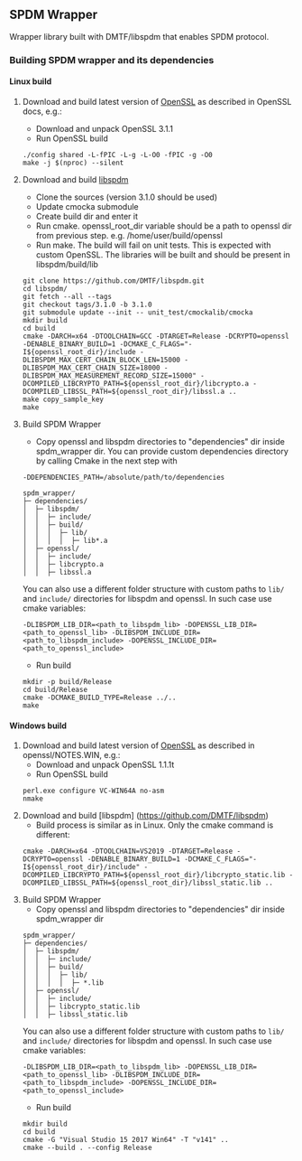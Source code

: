 ## SPDM Wrapper

Wrapper library built with DMTF/libspdm that enables SPDM protocol.

### Building SPDM wrapper and its dependencies
#### Linux build
1. Download and build latest version of [OpenSSL](https://www.openssl.org/) as described in OpenSSL docs, e.g.:
    - Download and unpack OpenSSL 3.1.1
    - Run OpenSSL build
    ```shell script
    ./config shared -L-fPIC -L-g -L-O0 -fPIC -g -O0
    make -j $(nproc) --silent
    ```
2. Download and build [libspdm](https://github.com/DMTF/libspdm)
    - Clone the sources (version 3.1.0 should be used)
    - Update cmocka submodule
    - Create build dir and enter it
    - Run cmake. openssl_root_dir variable should be a path to openssl dir from previous step. e.g. /home/user/build/openssl
    - Run make. The build will fail on unit tests. This is expected with custom OpenSSL. The libraries will be built and should be present in libspdm/build/lib
    ```shell script
    git clone https://github.com/DMTF/libspdm.git
    cd libspdm/
    git fetch --all --tags
    git checkout tags/3.1.0 -b 3.1.0
    git submodule update --init -- unit_test/cmockalib/cmocka
    mkdir build
    cd build
    cmake -DARCH=x64 -DTOOLCHAIN=GCC -DTARGET=Release -DCRYPTO=openssl -DENABLE_BINARY_BUILD=1 -DCMAKE_C_FLAGS="-I${openssl_root_dir}/include -DLIBSPDM_MAX_CERT_CHAIN_BLOCK_LEN=15000 -DLIBSPDM_MAX_CERT_CHAIN_SIZE=18000 -DLIBSPDM_MAX_MEASUREMENT_RECORD_SIZE=15000" -DCOMPILED_LIBCRYPTO_PATH=${openssl_root_dir}/libcrypto.a -DCOMPILED_LIBSSL_PATH=${openssl_root_dir}/libssl.a ..
    make copy_sample_key
    make
    ```
3. Build SPDM Wrapper
    - Copy openssl and libspdm directories to "dependencies" dir inside spdm_wrapper dir. You can provide custom dependencies directory by calling Cmake in the next step with

   `-DDEPENDENCIES_PATH=/absolute/path/to/dependencies`

    ```
    spdm_wrapper/
    ├─ dependencies/
    │  ├─ libspdm/
    │  │  ├─ include/
    │  │  ├─ build/
    │  │  │  ├─ lib/
    │  │  │  │  ├─ lib*.a
    │  ├─ openssl/
    │  │  ├─ include/
    │  │  ├─ libcrypto.a
    │  │  ├─ libssl.a
    ```
   You can also use a different folder structure with custom paths to `lib/` and `include/` directories for libspdm and openssl. In such case use cmake variables:
    ```
   -DLIBSPDM_LIB_DIR=<path_to_libspdm_lib> -DOPENSSL_LIB_DIR=<path_to_openssl_lib> -DLIBSPDM_INCLUDE_DIR=<path_to_libspdm_include> -DOPENSSL_INCLUDE_DIR=<path_to_openssl_include>
   ```
    - Run build
    ```shell script
    mkdir -p build/Release
    cd build/Release
    cmake -DCMAKE_BUILD_TYPE=Release ../..
    make
    ```
#### Windows build
1. Download and build latest version of [OpenSSL](https://www.openssl.org/) as described in openssl/NOTES.WIN, e.g.:
    - Download and unpack OpenSSL 1.1.1t
    - Run OpenSSL build
    ```shell script
    perl.exe configure VC-WIN64A no-asm
    nmake
    ```
2. Download and build [libspdm] (https://github.com/DMTF/libspdm)
    - Build process is similar as in Linux. Only the cmake command is different:
    ```shell script
    cmake -DARCH=x64 -DTOOLCHAIN=VS2019 -DTARGET=Release -DCRYPTO=openssl -DENABLE_BINARY_BUILD=1 -DCMAKE_C_FLAGS="-I${openssl_root_dir}/include" -DCOMPILED_LIBCRYPTO_PATH=${openssl_root_dir}/libcrypto_static.lib -DCOMPILED_LIBSSL_PATH=${openssl_root_dir}/libssl_static.lib ..
    ```
3. Build SPDM Wrapper
    - Copy openssl and libspdm directories to "dependencies" dir inside spdm_wrapper dir
    ```
    spdm_wrapper/
    ├─ dependencies/
    │  ├─ libspdm/
    │  │  ├─ include/
    │  │  ├─ build/
    │  │  │  ├─ lib/
    │  │  │  │  ├─ *.lib
    │  ├─ openssl/
    │  │  ├─ include/
    │  │  ├─ libcrypto_static.lib
    │  │  ├─ libssl_static.lib
    ```
   You can also use a different folder structure with custom paths to `lib/` and `include/` directories for libspdm and openssl. In such case use cmake variables:
    ```
   -DLIBSPDM_LIB_DIR=<path_to_libspdm_lib> -DOPENSSL_LIB_DIR=<path_to_openssl_lib> -DLIBSPDM_INCLUDE_DIR=<path_to_libspdm_include> -DOPENSSL_INCLUDE_DIR=<path_to_openssl_include>
   ```
    - Run build
    ```shell script
    mkdir build
    cd build
    cmake -G "Visual Studio 15 2017 Win64" -T "v141" ..
    cmake --build . --config Release
    ```
